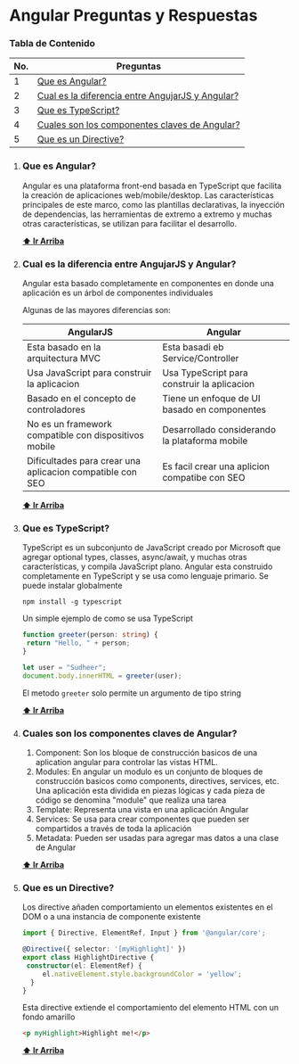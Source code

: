 # Angular Preguntas y Respuestas

### Tabla de Contenido

| No. | Preguntas                                                                                            |
| --- | ---------------------------------------------------------------------------------------------------- |
| 1   | [Que es Angular?](#que-es-angular)                                                                   |
| 2   | [Cual es la diferencia entre AngujarJS y Angular?](#cual-es-la-diferencia-entre-angujarjs-y-angular) |
| 3   | [Que es TypeScript?](#que-es-typescript) |
| 4   | [Cuales son los componentes claves de Angular?](#cuales-son-los-componentes-claves-de-angular) |
| 5   | [Que es un Directive?](#que-es-un-directive) |

1. ### Que es Angular?

   Angular es una plataforma front-end basada en TypeScript que facilita la creación de aplicaciones web/mobile/desktop. Las características principales de este marco, como las plantillas declarativas, la inyección de dependencias, las herramientas de extremo a extremo y muchas otras características, se utilizan para facilitar el desarrollo.

   **[⬆ Ir Arriba](#tabla-de-contenido)**

2. ### Cual es la diferencia entre AngujarJS y Angular?

   Angular esta basado completamente en componentes en donde una aplicación es un árbol de componentes individuales

   Algunas de las mayores diferencias son:

   | AngularJS                                                 | Angular                                        |
   | --------------------------------------------------------- | ---------------------------------------------- |
   | Esta basado en la arquitectura MVC                        | Esta basadi eb Service/Controller              |
   | Usa JavaScript para construir la aplicacion               | Usa TypeScript para construir la aplicacion    |
   | Basado en el concepto de controladores                    | Tiene un enfoque de UI basado en componentes   |
   | No es un framework compatible con dispositivos mobile     | Desarrollado considerando la plataforma mobile |
   | Dificultades para crear una aplicacion compatible con SEO | Es facil crear una aplicion compatibe con SEO  |

   **[⬆ Ir Arriba](#tabla-de-contenido)**

3. ### Que es TypeScript?

   TypeScript es un subconjunto de JavaScript creado por Microsoft que agregar optional types, classes, async/await, y muchas otras características, y compila JavaScript plano. Angular esta construido completamente en TypeScript y se usa como lenguaje primario. Se puede instalar globalmente

   ```shell
   npm install -g typescript
   ```

   Un simple ejemplo de como se usa TypeScript

   ```ts
   function greeter(person: string) {
   	return "Hello, " + person;
   }

   let user = "Sudheer";
   document.body.innerHTML = greeter(user);
   ```

   El metodo `greeter` solo permite un argumento de tipo string

   **[⬆ Ir Arriba](#tabla-de-contenido)**

4. ### Cuales son los componentes claves de Angular?

   1. Component: Son los bloque de construcción basicos de una aplication angular para controlar las vistas HTML.
   2. Modules: En angular un modulo es un conjunto de bloques de construcción basicos como components, directives, services, etc. Una aplicación esta dividida en piezas lógicas y cada pieza de código se denomina "module" que realiza una tarea
   3. Template: Representa una vista en una aplicación Angular
   4. Services: Se usa para crear componentes que pueden ser compartidos a través de toda la aplicación
   5. Metadata: Pueden ser usadas para agregar mas datos a una clase de Angular

   **[⬆ Ir Arriba](#tabla-de-contenido)**

5. ### Que es un Directive?

   Los directive añaden comportamiento un elementos existentes en el DOM o a una instancia de componente existente

   ```ts
   import { Directive, ElementRef, Input } from '@angular/core';

   @Directive({ selector: '[myHighlight]' })
   export class HighlightDirective {
   	constructor(el: ElementRef) {
   		el.nativeElement.style.backgroundColor = 'yellow';
     }
   }
   ```

   Esta directive extiende el comportamiento del elemento HTML con un fondo amarillo

   ```html
   <p myHighlight>Highlight me!</p>
   ```

   **[⬆ Ir Arriba](#tabla-de-contenido)**
